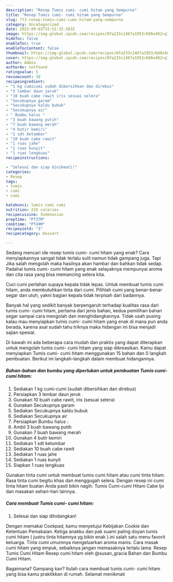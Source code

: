 ```yaml
---
description: "Resep Tumis cumi- cumi hitam yang Sempurna"
title: "Resep Tumis cumi- cumi hitam yang Sempurna"
slug: 773-resep-tumis-cumi-cumi-hitam-yang-sempurna
category: Uncategorized
date: 2022-09-01T15:51:15.563Z
image: https://img-global.cpcdn.com/recipes/0fa233c1467a1953/680x482cq70/tumis-cumi-cumi-hitam-foto-resep-utama.jpg
hideToc: false
enableToc: true
enableTocContent: false
thumbnail: https://img-global.cpcdn.com/recipes/0fa233c1467a1953/680x482cq70/tumis-cumi-cumi-hitam-foto-resep-utama.jpg
cover: https://img-global.cpcdn.com/recipes/0fa233c1467a1953/680x482cq70/tumis-cumi-cumi-hitam-foto-resep-utama.jpg
author: Admin
authorAv: notfound
ratingvalue: 5
reviewcount: 10
recipeingredient:
- "1 kg cumicumi sudah dibersihkan dan direbus"
- "3 lembar daun jeruk"
- "10 buah cabe rawit iris sesuai selera"
- "Secukupnya garam"
- "Secukupnya kaldu bubuk"
- "Secukupnya air"
- " Bumbu halus "
- "3 buah bawang putih"
- "7 buah bawang merah"
- "4 butir kemiri"
- "1 sdt ketumbar"
- "10 buah cabe rawit"
- "1 ruas jahe"
- "1 ruas kunyit"
- "1 ruas lengkuas"
recipeinstructions:

- "Selesai dan siap dinikmati!"
categories:
- Resep
tags:
- tumis
- cumi
- cumi

katakunci: tumis cumi cumi 
nutrition: 219 calories
recipecuisine: Indonesian
preptime: "PT37M"
cooktime: "PT49M"
recipeyield: "3"
recipecategory: Dessert

---
```



Sedang mencari ide resep tumis cumi- cumi hitam yang enak? Cara menyiapkannya sangat tidak terlalu sulit namun tidak gampang juga. Tapi Jika salah mengolah maka hasilnya akan hambar dan bahkan tidak sedap. Padahal tumis cumi- cumi hitam yang enak selayaknya mempunyai aroma dan cita rasa yang bisa memancing selera kita.


Cuci cumi perlahan supaya kepala tidak lepas. Untuk membuat tumis cumi hitam, anda membutuhkan tinta dari cumi. Pilihlah cumi yang benar-benar segar dan utuh, yakni bagian kepala tidak terpisah dari badannya.

Banyak hal yang sedikit banyak berpengaruh terhadap kualitas rasa dari tumis cumi- cumi hitam, pertama dari jenis bahan, kedua pemilihan bahan segar sampai cara mengolah dan menghidangkannya. Tidak usah pusing kalau mau menyiapkan tumis cumi- cumi hitam yang enak di mana pun anda berada, karena asal sudah tahu triknya maka hidangan ini bisa menjadi sajian spesial.


Di bawah ini ada beberapa cara mudah dan praktis yang dapat diterapkan untuk mengolah tumis cumi- cumi hitam yang siap dikreasikan. Kamu dapat menyiapkan Tumis cumi- cumi hitam menggunakan 15 bahan dan 0 langkah pembuatan. Berikut ini langkah-langkah dalam membuat hidangannya.

<!--inarticleads1-->

##### Bahan-bahan dan bumbu yang diperlukan untuk pembuatan Tumis cumi- cumi hitam:

1. Sediakan 1 kg cumi-cumi (sudah dibersihkan dan direbus)
1. Persiapkan 3 lembar daun jeruk
1. Gunakan 10 buah cabe rawit, iris (sesuai selera)
1. Gunakan Secukupnya garam
1. Sediakan Secukupnya kaldu bubuk
1. Sediakan Secukupnya air
1. Persiapkan  Bumbu halus :
1. Ambil 3 buah bawang putih
1. Gunakan 7 buah bawang merah
1. Gunakan 4 butir kemiri
1. Sediakan 1 sdt ketumbar
1. Sediakan 10 buah cabe rawit
1. Sediakan 1 ruas jahe
1. Sediakan 1 ruas kunyit
1. Siapkan 1 ruas lengkuas


Gunakan tinta cumi untuk membuat tumis cumi hitam atau cumi tinta hitam. Rasa tinta cumi begitu khas dan menggugah selera. Dengan resep ini cumi tinta hitam buatan Anda pasti bikin nagih. Tumis Cumi-cumi Hitam Cabe Ijo dan masakan sehari-hari lainnya. 

<!--inarticleads2-->

##### Cara membuat Tumis cumi- cumi hitam:


1. Selesai dan siap dihidangkan!

Dengan memakai Cookpad, kamu menyetujui Kebijakan Cookie dan Ketentuan Pemakaian. Ketiga anakku dan pak suami paling doyan tumis cumi hitam ( justru tinta hitamnya yg bikin enak ).ini salah satu menu favorit keluarga. Tinta cumi umumnya mengeluarkan aroma manis. Cara masak cumi hitam yang empuk, sebaiknya jangan memasaknya terlalu lama. Resep Tumis Cumi Hitam Resep cumi hitam oleh @susan_gracia Bahan dan Bumbu Cumi Hitam. 

Bagaimana? Gampang kan? Itulah cara membuat tumis cumi- cumi hitam yang bisa kamu praktikkan di rumah. Selamat menikmati
